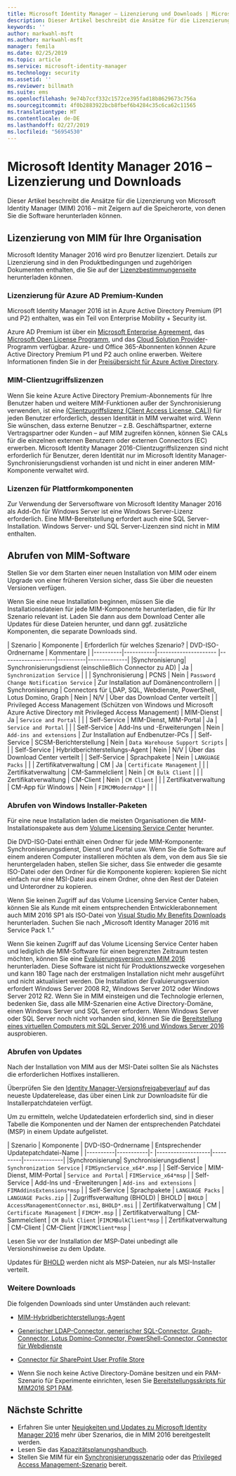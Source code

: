 ```yaml
---
title: Microsoft Identity Manager – Lizenzierung und Downloads | Microsoft-Dokumentation
description: Dieser Artikel beschreibt die Ansätze für die Lizenzierung von Microsoft Identity Manager (MIM) 2016 – mit Zeigern auf die Speicherorte, von denen Sie die Software herunterladen können.
keywords: ''
author: markwahl-msft
ms.author: markwahl-msft
manager: femila
ms.date: 02/25/2019
ms.topic: article
ms.service: microsoft-identity-manager
ms.technology: security
ms.assetid: ''
ms.reviewer: billmath
ms.suite: ems
ms.openlocfilehash: 9e74b7ccf332c1572ce395fad18b8629673c756a
ms.sourcegitcommit: 4f0b2883922bcb8fbef6b4284c35c6ca62c11565
ms.translationtype: HT
ms.contentlocale: de-DE
ms.lasthandoff: 02/27/2019
ms.locfileid: "56954530"
---
```

# <a name="microsoft-identity-manager-2016-licensing-and-downloads"></a>Microsoft Identity Manager 2016 – Lizenzierung und Downloads

Dieser Artikel beschreibt die Ansätze für die Lizenzierung von Microsoft Identity Manager (MIM) 2016 – mit Zeigern auf die Speicherorte, von denen Sie die Software herunterladen können.

## <a name="licensing-mim-for-your-organization"></a>Lizenzierung von MIM für Ihre Organisation

Microsoft Identity Manager 2016 wird pro Benutzer lizenziert.  Details zur Lizenzierung sind in den Produktbedingungen und zugehörigen Dokumenten enthalten, die Sie auf der [Lizenzbestimmungenseite](https://www.microsoft.com/en-us/licensing/product-licensing/products.aspx) herunterladen können.

### <a name="licensing-for-azure-ad-premium-customers"></a>Lizenzierung für Azure AD Premium-Kunden

Microsoft Identity Manager 2016 ist in Azure Active Directory Premium (P1 und P2) enthalten, was ein Teil von Enterprise Mobility + Security ist.

Azure AD Premium ist über ein [Microsoft Enterprise Agreement](https://www.microsoft.com/en-us/licensing/licensing-programs/enterprise.aspx), das [Microsoft Open License Programm](https://www.microsoft.com/en-us/licensing/licensing-programs/open-license.aspx), und das [Cloud Solution Provider](https://go.microsoft.com/fwlink/?LinkId=614968&clcid=0x409)-Programm verfügbar. Azure- und Office 365-Abonnenten können Azure Active Directory Premium P1 und P2 auch online erwerben.  Weitere Informationen finden Sie in der [Preisübersicht für Azure Active Directory](https://azure.microsoft.com/en-us/pricing/details/active-directory/).

### <a name="mim-cals"></a>MIM-Clientzugriffslizenzen

Wenn Sie keine Azure Active Directory Premium-Abonnements für Ihre Benutzer haben und weitere MIM-Funktionen außer der Synchronisierung verwenden, ist eine [(Clientzugriffslizenz (Client Access License, CAL))](https://www.microsoft.com/en-us/licensing/product-licensing/client-access-license.aspx) für jeden Benutzer erforderlich, dessen Identität in MIM verwaltet wird. Wenn Sie wünschen, dass externe Benutzer – z.B. Geschäftspartner, externe Vertragspartner oder Kunden – auf MIM zugreifen können, können Sie CALs für die einzelnen externen Benutzern oder externen Connectors (EC) erwerben. Microsoft Identity Manager 2016-Clientzugriffslizenzen sind nicht erforderlich für Benutzer, deren Identität nur im Microsoft Identity Manager-Synchronisierungsdienst vorhanden ist und nicht in einer anderen MIM-Komponente verwaltet wird.

### <a name="licenses-for-platform-components"></a>Lizenzen für Plattformkomponenten

Zur Verwendung der Serversoftware von Microsoft Identity Manager 2016 als Add-On für Windows Server ist eine Windows Server-Lizenz erforderlich. Eine MIM-Bereitstellung erfordert auch eine SQL Server-Installation.  Windows Server- und SQL Server-Lizenzen sind nicht in MIM enthalten.

## <a name="obtaining-mim-software"></a>Abrufen von MIM-Software

Stellen Sie vor dem Starten einer neuen Installation von MIM oder einem Upgrade von einer früheren Version sicher, dass Sie über die neuesten Versionen verfügen.

Wenn Sie eine neue Installation beginnen, müssen Sie die Installationsdateien für jede MIM-Komponente herunterladen, die für Ihr Szenario relevant ist. Laden Sie dann aus dem Download Center alle Updates für diese Dateien herunter, und dann ggf. zusätzliche Komponenten, die separate Downloads sind.


| Szenario | Komponente | Erforderlich für welches Szenario? | DVD-ISO-Ordnername | Kommentare |
|----------|-----------|---------------------   |-------------------|----------|--------------|
|Synchronisierung| Synchronisierungsdienst (einschließlich Connector zu AD) | Ja | `Synchronization Service` | |
| Synchronisierung | PCNS | Nein | `Password Change Notification Service` |  Zur Installation auf Domänencontrollern |
| Synchronisierung | Connectors für LDAP, SQL, Webdienste, PowerShell, Lotus Domino, Graph | Nein | N/V | Über das Download Center verteilt |
| Privileged Access Management (Schützen von Windows und Microsoft Azure Active Directory mit Privileged Access Management) | MIM-Dienst | Ja | `Service and Portal` | |
| Self-Service | MIM-Dienst, MIM-Portal | Ja | `Service and Portal` | |
| Self-Service | Add-Ins und -Erweiterungen | Nein | `Add-ins and extensions` | Zur Installation auf Endbenutzer-PCs |
| Self-Service | SCSM-Berichterstellung | Nein | `Data Warehouse Support Scripts` | |
| Self-Service | Hybridberichterstellungs-Agent | Nein | N/V | Über das Download Center verteilt |
| Self-Service | Sprachpakete | Nein | `LANGUAGE Packs` | |
| Zertifikatverwaltung | CM | Ja | `Certificate Management` | |
| Zertifikatverwaltung | CM-Sammelclient | Nein | `CM Bulk Client` | |
| Zertifikatverwaltung | CM-Client | Nein | `CM Client`  | |
| Zertifikatverwaltung | CM-App für Windows | Nein | `FIMCMModernApp*` | | |

### <a name="obtaining-windows-installer-packages"></a>Abrufen von Windows Installer-Paketen

Für eine neue Installation laden die meisten Organisationen die MIM-Installationspakete aus dem [Volume Licensing Service Center](https://www.microsoft.com/licensing/servicecenter/default.aspx) herunter. 


Die DVD-ISO-Datei enthält einen Ordner für jede MIM-Komponente: Synchronisierungsdienst, Dienst und Portal usw. Wenn Sie die Software auf einem anderen Computer installieren möchten als dem, von dem aus Sie sie heruntergeladen haben, stellen Sie sicher, dass Sie entweder die gesamte ISO-Datei oder den Ordner für die Komponente kopieren: kopieren Sie nicht einfach nur eine MSI-Datei aus einem Ordner, ohne den Rest der Dateien und Unterordner zu kopieren.

Wenn Sie keinen Zugriff auf das Volume Licensing Service Center haben, können Sie als Kunde mit einem entsprechenden Entwicklerabonnement auch MIM 2016 SP1 als ISO-Datei von [Visual Studio My Benefits Downloads](https://my.visualstudio.com/Downloads?q=Microsoft%20Identity%20Manager%202016%20with%20Service%20Pack%201&pgroup=) herunterladen.  Suchen Sie nach „Microsoft Identity Manager 2016 mit Service Pack 1.“  

Wenn Sie keinen Zugriff auf das Volume Licensing Service Center haben und lediglich die MIM-Software für einen begrenzten Zeitraum testen möchten, können Sie eine [Evaluierungsversion von MIM 2016](https://www.microsoft.com/en-us/download/details.aspx?id=48244) herunterladen. Diese Software ist nicht für Produktionszwecke vorgesehen und kann 180 Tage nach der erstmaligen Installation nicht mehr ausgeführt und nicht aktualisiert werden. Die Installation der Evaluierungsversion erfordert Windows Server 2008 R2, Windows Server 2012 oder Windows Server 2012 R2.  Wenn Sie in MIM einsteigen und die Technologie erlernen, bedenken Sie, dass alle MIM-Szenarien eine Active Directory-Domäne, einen Windows Server und SQL Server erfordern. Wenn Windows Server oder SQL Server noch nicht vorhanden sind, können Sie die [Bereitstellung eines virtuellen Computers mit SQL Server 2016 und Windows Server 2016](https://azure.microsoft.com/en-us/blog/azure-images-sql-server-2016-on-windows-server-2016/) ausprobieren.

### <a name="obtaining-updates"></a>Abrufen von Updates

Nach der Installation von MIM aus der MSI-Datei sollten Sie als Nächstes die erforderlichen Hotfixes installieren.

Überprüfen Sie den [Identity Manager-Versionsfreigabeverlauf](./reference/version-history.md) auf das neueste Updaterelease, das über einen Link zur Downloadsite für die Installerpatchdateien verfügt.

Um zu ermitteln, welche Updatedateien erforderlich sind, sind in dieser Tabelle die Komponenten und der Namen der entsprechenden Patchdatei (MSP) in einem Update aufgelistet.

| Szenario | Komponente | DVD-ISO-Ordnername | Entsprechender Updatepatchdatei-Name |
|----------|-----------|-   |-------------------|----------|--------------|
|Synchronisierung| Synchronisierungsdienst | `Synchronization Service` | `FIMSyncService_x64*.msp` |
| Self-Service | MIM-Dienst, MIM-Portal | `Service and Portal` | `FIMService_x64*msp` |
| Self-Service | Add-Ins und -Erweiterungen | `Add-ins and extensions` | `FIMAddinsExtensions*msp` |
| Self-Service | Sprachpakete | `LANGUAGE Packs` | `LANGUAGE Packs.zip` |
| Zugriffsverwaltung (BHOLD) | BHOLD | `BHOLD` | `AccessManagementConnector.msi`, `BHOLD*.msi` |
| Zertifikatverwaltung | CM |  `Certificate Management` | `FIMCM*.msp` |
| Zertifikatverwaltung | CM-Sammelclient |  `CM Bulk Client` |`FIMCMBulkClient*msp` |
| Zertifikatverwaltung | CM-Client | CM-Client |`FIMCMClient*msp` |

Lesen Sie vor der Installation der MSP-Datei unbedingt alle Versionshinweise zu dem Update.

Updates für [BHOLD](https://www.microsoft.com/en-us/download/details.aspx?id=55950) werden nicht als MSP-Dateien, nur als MSI-Installer verteilt.

### <a name="additional-downloads"></a>Weitere Downloads

Die folgenden Downloads sind unter Umständen auch relevant:

- [MIM-Hybridberichterstellungs-Agent](https://www.microsoft.com/download/details.aspx?id=55112)

- [Generischer LDAP-Connector, generischer SQL-Connector, Graph-Connector, Lotus Domino-Connector, PowerShell-Connector, Connector für Webdienste](http://go.microsoft.com/fwlink/?LinkId=717495)

- [Connector für SharePoint User Profile Store](https://www.microsoft.com/en-us/download/details.aspx?id=41164)

- Wenn Sie noch keine Active Directory-Domäne besitzen und ein PAM-Szenario für Experimente einrichten, lesen Sie [Bereitstellungsskripts für MIM2016 SP1 PAM](sp1-deployment-scripts.md).

## <a name="next-steps"></a>Nächste Schritte

- Erfahren Sie unter [Neuigkeiten und Updates zu Microsoft Identity Manager 2016](microsoft-identity-manager-2016.md) mehr über Szenarios, die in MIM 2016 bereitgestellt werden.
- Lesen Sie das [Kapazitätsplanungshandbuch](capacity-planning-guide.md).
- Stellen Sie MIM für ein [Synchronisierungsszenario](microsoft-identity-manager-deploy.md) oder das [Privileged Access Management-Szenario](./pam/privileged-identity-management-for-active-directory-domain-services.md) bereit.


